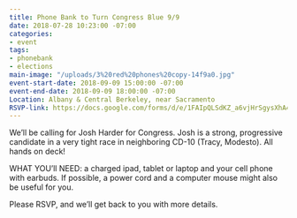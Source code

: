 ```yaml
---
title: Phone Bank to Turn Congress Blue 9/9
date: 2018-07-28 10:23:00 -07:00
categories:
- event
tags:
- phonebank
- elections
main-image: "/uploads/3%20red%20phones%20copy-14f9a0.jpg"
event-start-date: 2018-09-09 15:00:00 -07:00
event-end-date: 2018-09-09 18:00:00 -07:00
Location: Albany & Central Berkeley, near Sacramento
RSVP-link: https://docs.google.com/forms/d/e/1FAIpQLSdKZ_a6vjHrSgysXhA4uNjmeIAuVxUp-DeAVe6mYHT8v73x1Q/viewform
---
```


We’ll be calling for Josh Harder for Congress. Josh is a strong, progressive candidate in a very tight race in neighboring CD-10 (Tracy, Modesto). All hands on deck!

WHAT YOU’ll NEED: a charged ipad, tablet or laptop and your cell phone with earbuds. If possible, a power cord and a computer mouse might also be useful for you.

Please RSVP, and we’ll get back to you with more details.